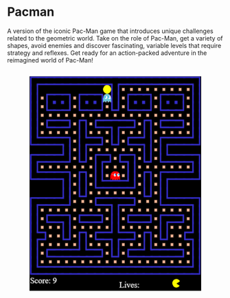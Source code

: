 # Pacman
A version of the iconic Pac-Man game that introduces unique 
challenges related to the geometric world. Take on the role of Pac-Man, 
get a variety of shapes, avoid enemies and discover fascinating, variable 
levels that require strategy and reflexes. Get ready for an action-packed 
adventure in the reimagined world of Pac-Man!
##
<div align="center">
  <img width="400px" height="500px" src="Zrzut ekranu 2023-12-13 221659.png">
</div>

